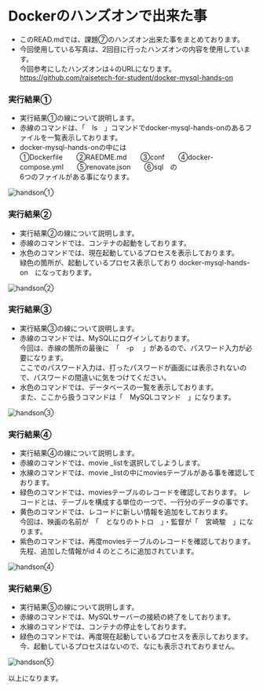 # Dockerのハンズオンで出来た事  
 - このREAD.mdでは、課題⑦のハンズオン出来た事をまとめております。
 - 今回使用している写真は、2回目に行ったハンズオンの内容を使用しています。  
   今回参考にしたハンズオンは↓のURLになります。  
   https://github.com/raisetech-for-student/docker-mysql-hands-on

 ### 実行結果①
  - 実行結果①の線について説明します。
  - 赤線のコマンドは、「　ls　」コマンドでdocker-mysql-hands-onのあるファイルを一覧表示しております。
  - docker-mysql-hands-onの中には  
    ①Dockerfile　　②RAEDME.md　　③conf　　④docker-compose.yml　　⑤renovate.json　　⑥sql　の  
    6つのファイルがある事になります。
    
 ![handson①](https://github.com/mizoguchi-kouichi/assignment7/assets/156568693/ffc5395c-3858-4eac-bee3-2ebda6283c47)
### 実行結果②
 - 実行結果②の線について説明します。
 - 赤線のコマンドでは、コンテナの起動をしております。
 - 水色のコマンドでは、現在起動しているプロセスを表示しております。  
   緑色の箇所が、起動しているプロセス表示しており docker-mysql-hands-on　になっております。
   
![handson②](https://github.com/mizoguchi-kouichi/assignment7/assets/156568693/a9de1445-85ad-468a-ba7e-ccee357f446e)

### 実行結果③
 - 実行結果③の線について説明します。  
 - 赤線のコマンドでは、MySQLにログインしております。  
   今回は、赤線の箇所の最後に　「　-p 　」があるので、パスワード入力が必要になります。  
   ここでのパスワード入力は、打ったパスワードが画面には表示されないので、パスワードの間違いに気をつけてください。  
 - 水色のコマンドでは、データベースの一覧を表示しております。  
   また、ここから扱うコマンドは「　MySQLコマンド　」になります。

![handson③](https://github.com/mizoguchi-kouichi/assignment7/assets/156568693/d7d73439-e884-4461-a375-75972b0cfa60)
### 実行結果④
 - 実行結果④の線について説明します。  
 - 赤線のコマンドでは、movie _listを選択してしようします。
 - 水線のコマンドでは、movie _listの中にmoviesテーブルがある事を確認しております。
 - 緑色のコマンドでは、moviesテーブルのレコードを確認しております。
   レコードとは、テーブルを構成する単位の一つで、一行分のデータの事です。
 - 黄色のコマンドでは、レコードに新しい情報を追加をしております。  
   今回は、映画の名前が　「　となりのトトロ　」・監督が「　宮崎駿　」になります。
 - 紫色のコマンドでは、再度moviesテーブルのレコードを確認しております。
   先程、追加した情報がid 4 のところに追加されています。

![handson④](https://github.com/mizoguchi-kouichi/assignment7/assets/156568693/ac9d9643-ba48-47d7-b9ba-195551957a73)

### 実行結果⑤
 - 実行結果⑤の線について説明します。  
 - 赤線のコマンドでは、MySQLサーバーの接続の終了をしております。
 - 水線のコマンドでは、コンテナの停止をしております。
 - 緑色のコマンドでは、再度現在起動しているプロセスを表示しております。
   今、起動しているプロセスはないので、なにも表示されておりません。

![handson⑤](https://github.com/mizoguchi-kouichi/assignment7/assets/156568693/d70adb8e-0ea5-4597-8892-372c7b1fcf46)

以上になります。
